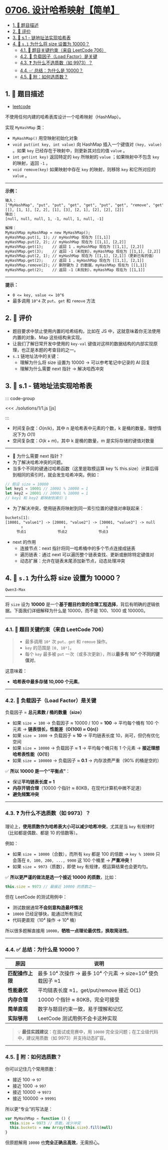 # [0706. 设计哈希映射【简单】](https://github.com/tnotesjs/TNotes.leetcode/tree/main/notes/0706.%20%E8%AE%BE%E8%AE%A1%E5%93%88%E5%B8%8C%E6%98%A0%E5%B0%84%E3%80%90%E7%AE%80%E5%8D%95%E3%80%91)

<!-- region:toc -->

- [1. 📝 题目描述](#1--题目描述)
- [2. 🫧 评价](#2--评价)
- [3. 🎯 s.1 - 链地址法实现哈希表](#3--s1---链地址法实现哈希表)
- [4. 🤖 `s.1` 为什么将 size 设置为 10000？](#4--s1-为什么将-size-设置为-10000)
  - [4.1. 📌 题目关键约束（来自 LeetCode 706）](#41--题目关键约束来自-leetcode-706)
  - [4.2. 🔢 负载因子（Load Factor）是关键](#42--负载因子load-factor是关键)
  - [4.3. ❓ 为什么不选质数（如 9973）？](#43--为什么不选质数如-9973)
  - [4.4. ✅ 总结：为什么是 10000？](#44--总结为什么是-10000)
  - [4.5. 🔧 附：如何选质数？](#45--附如何选质数)

<!-- endregion:toc -->

## 1. 📝 题目描述

- [leetcode](https://leetcode.cn/problems/design-hashmap/)

不使用任何内建的哈希表库设计一个哈希映射（HashMap）。

实现 `MyHashMap` 类：

- `MyHashMap()` 用空映射初始化对象
- `void put(int key, int value)` 向 HashMap 插入一个键值对 `(key, value)` 。如果 `key` 已经存在于映射中，则更新其对应的值 `value` 。
- `int get(int key)` 返回特定的 `key` 所映射的 `value` ；如果映射中不包含 `key` 的映射，返回 `-1` 。
- `void remove(key)` 如果映射中存在 `key` 的映射，则移除 `key` 和它所对应的 `value` 。

---

**示例：**

```txt
输入：
["MyHashMap", "put", "put", "get", "get", "put", "get", "remove", "get"]
[[], [1, 1], [2, 2], [1], [3], [2, 1], [2], [2], [2]]
输出：
[null, null, null, 1, -1, null, 1, null, -1]

解释：
MyHashMap myHashMap = new MyHashMap();
myHashMap.put(1, 1); // myHashMap 现在为 [[1,1]]
myHashMap.put(2, 2); // myHashMap 现在为 [[1,1], [2,2]]
myHashMap.get(1);    // 返回 1 ，myHashMap 现在为 [[1,1], [2,2]]
myHashMap.get(3);    // 返回 -1（未找到），myHashMap 现在为 [[1,1], [2,2]]
myHashMap.put(2, 1); // myHashMap 现在为 [[1,1], [2,1]]（更新已有的值）
myHashMap.get(2);    // 返回 1 ，myHashMap 现在为 [[1,1], [2,1]]
myHashMap.remove(2); // 删除键为 2 的数据，myHashMap 现在为 [[1,1]]
myHashMap.get(2);    // 返回 -1（未找到），myHashMap 现在为 [[1,1]]
```

---

**提示：**

- `0 <= key, value <= 10^6`
- 最多调用 `10^4` 次 `put`、`get` 和 `remove` 方法

## 2. 🫧 评价

- 题目要求中禁止使用内置的哈希结构，比如在 JS 中，这就意味着你无法使用内置的对象、Map 这些结构来实现。
- 让我们了解日常开发中使用的 `key-val` 键值对这样的数据结构的内部实现原理，也正是本题的考查目的之一。
- `s.1` 链地址法中的关键：
  - 理解为什么将 size 设置为 10000 -> 可以参考笔记中记录的 AI 回复
  - 理解为什么需要 next 指针 -> 解决哈西冲突

## 3. 🎯 s.1 - 链地址法实现哈希表

::: code-group

<<< ./solutions/1/1.js [js]

:::

- 时间复杂度：$O(n/k)$，其中 n 是哈希表中元素的个数，k 是桶的数量，理想情况下为 $O(1)$
- 空间复杂度：$O(k + m)$，其中 k 是桶的数量，m 是实际存储的键值对数量

---

- 🤔 为什么需要 next 指针？
- 为了解决哈希冲突的问题。
- 当多个不同的键通过哈希函数（这里是取模运算 key % this.size）计算后得到相同的索引时，就会发生哈希冲突。例如：

```js
// 假设 size = 10000
let key1 = 10001 // 10001 % 10000 = 1
let key2 = 20001 // 20001 % 10000 = 1
// key1 和 key2 都映射到索引 1
```

- 为了解决冲突，使用链表将映射到同一索引位置的键值对串联起来：

```txt
buckets[1]:
[10001, "value1"] -> [20001, "value2"] -> [30001, "value3"] -> null
       ↑                  ↑                  ↑
     节点1              节点2              节点3
```

- next 的作用
  - 连接节点：next 指针将同一哈希桶中的多个节点连接成链表
  - 遍历链表：通过 next 可以遍历整个链表查找、更新或删除特定键值对
  - 动态扩展：允许在链表末尾添加新节点，动态处理冲突

## 4. 🤖 `s.1` 为什么将 size 设置为 10000？

`Qwen3-Max`

---

将 `size` 设为 **10000** 是一个**基于题目约束的合理工程选择**，背后有明确的逻辑依据。下面我们详细解释为什么是 10000，而不是 100、1000 或 100000。

---

### 4.1. 📌 题目关键约束（来自 LeetCode 706）

> - 最多调用 `10⁴` 次 `put`、`get` 和 `remove` 操作。
> - `key` 的范围是 `[0, 10⁶]`。
> - 每个 `key` 最多被 `put` 一次（或多次更新），所以**最多有 10⁴ 个不同的键值对**。

这意味着：

- **哈希表中最多存储 10,000 个元素**。

---

### 4.2. 🔢 负载因子（Load Factor）是关键

负载因子 = **总元素数 / 桶的数量（size）**

- 如果 `size = 100` → 负载因子 ≈ 10000 / 100 = **100** → 平均每个桶有 100 个元素 → **链表很长，性能差（O(100) ≈ O(n)）**
- 如果 `size = 1000` → 负载因子 ≈ **10** → 平均链表长度 10，尚可，但仍有优化空间
- 如果 `size = 10000` → 负载因子 ≈ **1** → 平均每个桶只有 1 个元素 → **接近理想哈希表性能（O(1)）**
- 如果 `size = 100000` → 负载因子 ≈ **0.1** → 内存浪费严重（90% 的桶是空的）

✅ **所以 10000 是一个“平衡点”**：

- 保证**平均链表长度 ≈ 1**
- **内存开销合理**（10000 个指针 ≈ 80KB，在现代计算机中微不足道）
- **避免频繁冲突**

---

### 4.3. ❓ 为什么不选质数（如 9973）？

理论上，**使用质数作为哈希表大小可以减少哈希冲突**，尤其是当 `key` 有规律时（比如都是偶数、都是 10 的倍数等）。

例如：

- 如果 `size = 10000`（合数），而所有 `key` 都是 100 的倍数 → `key % 10000` 只会落在 `0, 100, 200, ..., 9900` 这 100 个桶里 → **严重冲突！**
- 如果 `size = 9973`（质数），即使 `key` 有规律，模运算结果也会更均匀。

✅ **所以更严谨的做法是选一个接近 10000 的质数**，比如：

```js
this.size = 9973 // 最接近 10000 的质数之一
```

但在 LeetCode 的测试用例中：

- 测试数据通常**不会刻意构造最坏情况**
- `10000` 已经足够快，能通过所有测试
- 代码更直观（10⁴ 操作 → 10⁴ 桶）

所以很多题解直接用 `10000`，**牺牲一点理论最优性，换取简洁性**。

---

### 4.4. ✅ 总结：为什么是 10000？

| 原因 | 说明 |
| --- | --- |
| **匹配操作上限** | 最多 10⁴ 次操作 → 最多 10⁴ 个元素 → size=10⁴ 使负载因子 ≈1 |
| **性能最优** | 平均链表长度 ≈1，get/put/remove 接近 O(1) |
| **内存合理** | 10000 个指针 ≈ 80KB，完全可接受 |
| **简单直观** | 数字与题目约束一致，易于理解和记忆 |
| **实际够用** | LeetCode 测试用例不会卡这种实现 |

> 💡 **最佳实践建议**：在面试或竞赛中，用 `10000` 完全没问题；在工业级代码中，建议用质数（如 9973）并支持动态扩容。

---

### 4.5. 🔧 附：如何选质数？

你可以记住几个常用质数：

- 接近 100 → `97`
- 接近 1000 → `997`
- 接近 10000 → `9973`
- 接近 100000 → `99991`

所以更“专业”的写法是：

```js
var MyHashMap = function () {
  this.size = 9973 // 质数，减少冲突
  this.buckets = new Array(this.size).fill(null)
}
```

但原题解用 `10000` 也**完全正确且高效**，无需担心。
